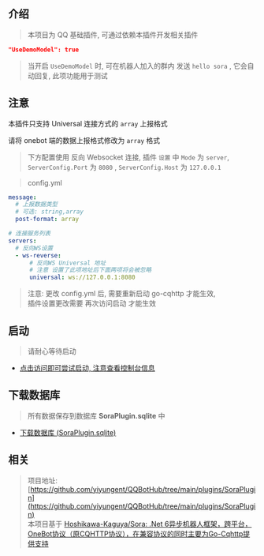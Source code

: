 


## 介绍

> 本项目为 QQ 基础插件, 可通过依赖本插件开发相关插件

```json
"UseDemoModel": true
```

> 当开启 `UseDemoModel` 时, 可在机器人加入的群内 发送 `hello sora` , 它会自动回复, 此项功能用于测试

## 注意

本插件只支持 Universal 连接方式的 `array` 上报格式

请将 onebot 端的数据上报格式修改为 `array` 格式

> 下方配置使用 反向 Websocket 连接, 插件 `设置` 中 `Mode` 为 `server`, `ServerConfig.Port` 为 `8080` , `ServerConfig.Host` 为 `127.0.0.1`

> config.yml

```yml
message:
  # 上报数据类型
  # 可选: string,array
  post-format: array

# 连接服务列表
servers:
  # 反向WS设置
  - ws-reverse:
      # 反向WS Universal 地址
      # 注意 设置了此项地址后下面两项将会被忽略
      universal: ws://127.0.0.1:8080
```

> 注意: 更改 config.yml 后, 需要重新启动 go-cqhttp 才能生效,   
> 插件设置更改需要 再次访问启动 才能生效 

## 启动

> 请耐心等待启动

- [点击访问即可尝试启动, 注意查看控制台信息](/Plugins/SoraPlugin/Start)



## 下载数据库

> 所有数据保存到数据库 **SoraPlugin.sqlite** 中

- [下载数据库 (SoraPlugin.sqlite)](/Plugins/SoraPlugin/Download)




## 相关

> 项目地址: [https://github.com/yiyungent/QQBotHub/tree/main/plugins/SoraPlugin](https://github.com/yiyungent/QQBotHub/tree/main/plugins/SoraPlugin)             
> 本项目基于 [Hoshikawa-Kaguya/Sora: .Net 6异步机器人框架，跨平台，OneBot协议（原CQHTTP协议），在兼容协议的同时主要为Go-Cqhttp提供支持](https://github.com/Hoshikawa-Kaguya/Sora)

<!-- Matomo Image Tracker-->
<img referrerpolicy="no-referrer-when-downgrade" src="https://matomo.moeci.com/matomo.php?idsite=2&amp;rec=1&amp;action_name=Plugins.SoraPlugin-v0.1.7.README" style="border:0" alt="" />
<!-- End Matomo -->

